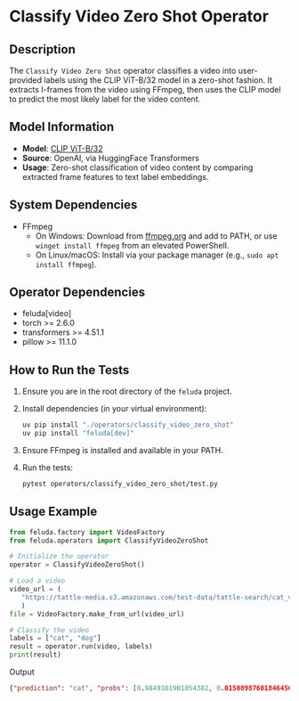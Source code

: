 # Classify Video Zero Shot Operator

## Description

The `Classify Video Zero Shot` operator classifies a video into user-provided labels using the CLIP ViT-B/32 model in a zero-shot fashion. It extracts I-frames from the video using FFmpeg, then uses the CLIP model to predict the most likely label for the video content.

## Model Information

- **Model**: [CLIP ViT-B/32](https://huggingface.co/openai/clip-vit-base-patch32)
- **Source**: OpenAI, via HuggingFace Transformers
- **Usage**: Zero-shot classification of video content by comparing extracted frame features to text label embeddings.

## System Dependencies

- FFmpeg
  - On Windows: Download from [ffmpeg.org](https://ffmpeg.org/download.html) and add to PATH, or use `winget install ffmpeg` from an elevated PowerShell.
  - On Linux/macOS: Install via your package manager (e.g., `sudo apt install ffmpeg`).

## Operator Dependencies

- feluda[video]
- torch >= 2.6.0
- transformers >= 4.51.1
- pillow >= 11.1.0

## How to Run the Tests

1. Ensure you are in the root directory of the `feluda` project.
2. Install dependencies (in your virtual environment):

   ```bash
   uv pip install "./operators/classify_video_zero_shot"
   uv pip install "feluda[dev]"
   ```

3. Ensure FFmpeg is installed and available in your PATH.
4. Run the tests:

   ```bash
   pytest operators/classify_video_zero_shot/test.py
   ```

## Usage Example

```python
from feluda.factory import VideoFactory
from feluda.operators import ClassifyVideoZeroShot

# Initialize the operator
operator = ClassifyVideoZeroShot()

# Load a video
video_url = (
   "https://tattle-media.s3.amazonaws.com/test-data/tattle-search/cat_vid_2mb.mp4"
   )
file = VideoFactory.make_from_url(video_url)

# Classify the video
labels = ["cat", "dog"]
result = operator.run(video, labels)
print(result)
```

Output

```json
{"prediction": "cat", "probs": [0.9849101901054382, 0.015089876018464565]}
```
